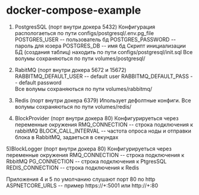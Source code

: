 # docker-compose-example

1) PostgresSQL (порт внутри докера 5432)
   Конфигурация распологаеться по пути configs/postgresql/.env.pg_file
   POSTGRES_USER -- пользователь бд 
   POSTGRES_PASSWORD -- пароль для юзера
   POSTGRES_DB -- имя бд
   Скрипт инициализации БД (создания таблиц) находить по пути configs/postgresql/init.sql
   Все волумы сохраняються по пути volumes/postgresql/
   
2) RabitMQ (порт внутри докера 5672 и 15672)
    RABBITMQ_DEFAULT_USER -- default user 
    RABBITMQ_DEFAULT_PASS -- default password	
    Все волумы сохраняються по пути volumes/rabbitmq/

3) Redis (порт внутри докера 6379)
    Ипользует дефолтные конфиги.
    Все волумы сохраняються по пути volumes/redis/
    
4) BlockProvider (порт внутри докера 80)
    Конфигурируеться через переменные окружения
    RMQ_CONNECTION -- строка подключения к rabbitMQ 
    BLOCK_CALL_INTERVAL -- частота опроса ноды и отправки блока в RabbitMQ, задаеться в секундах
    
5)BlockLogger (порт внутри докера 80)
    Конфигурируеться через переменные окружения
    RMQ_CONNECTION -- строка подключения к RbbitMQ 
    PG_CONNECTION -- строка подключения к PtgresSQL
    REDIS_CONNECTION -- строка подключения к Redis

Приложения 4 и 5 по умолчанию слушают порт 80 по http
ASPNETCORE_URLS --  пример https://+:5001  или http://+:80
